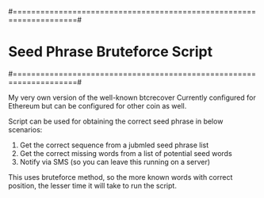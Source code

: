 #====================================================================#
#                  Seed Phrase Bruteforce Script                     #
#====================================================================#

My very own version of the well-known btcrecover
Currently configured for Ethereum but can be configured for other coin as well.

Script can be used for obtaining the correct seed phrase in below scenarios:
1. Get the correct sequence from a jubmled seed phrase list
2. Get the correct missing words from a list of potential seed words
3. Notify via SMS (so you can leave this running on a server)

This uses bruteforce method, so the more known words with correct position, the lesser time it will take to run the script.
